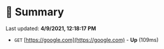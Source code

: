 # 📖 Summary
Last updated: **4/9/2021, 12:18:17 PM**

- `GET` [https://google.com](https://google.com) - **Up** (109ms)

